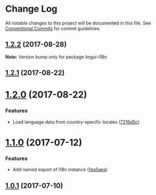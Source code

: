 # Change Log

All notable changes to this project will be documented in this file.
See [Conventional Commits](https://conventionalcommits.org) for commit guidelines.

<a name="1.2.2"></a>
## [1.2.2](https://github.com/lingui/js-lingui/compare/lingui-i18n@1.2.2-0...lingui-i18n@1.2.2) (2017-08-28)




**Note:** Version bump only for package lingui-i18n

<a name="1.2.1"></a>
## [1.2.1](https://github.com/lingui/js-lingui/compare/lingui-i18n@1.2.0...lingui-i18n@1.2.1) (2017-08-22)




<a name="1.2.0"></a>
# [1.2.0](https://github.com/lingui/js-lingui/compare/lingui-i18n@1.1.0...lingui-i18n@1.2.0) (2017-08-22)


### Features

* Load language data from country-specific locales ([7216d5c](https://github.com/lingui/js-lingui/commit/7216d5c))




<a name="1.1.0"></a>
# [1.1.0](https://github.com/lingui/js-lingui/compare/lingui-i18n@1.0.1...lingui-i18n@1.1.0) (2017-07-12)


### Features

* Add named export of i18n instance ([1ea5aea](https://github.com/lingui/js-lingui/commit/1ea5aea))




<a name="1.0.1"></a>
## [1.0.1](https://github.com/lingui/js-lingui/compare/lingui-i18n@1.0.0...lingui-i18n@1.0.1) (2017-07-10)
